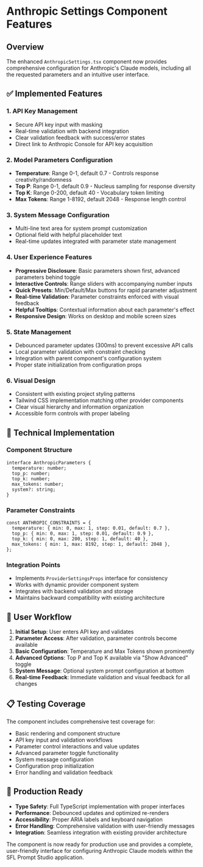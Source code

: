 # Anthropic Settings Component Features

## Overview
The enhanced `AnthropicSettings.tsx` component now provides comprehensive configuration for Anthropic's Claude models, including all the requested parameters and an intuitive user interface.

## ✅ Implemented Features

### 1. **API Key Management**
- Secure API key input with masking
- Real-time validation with backend integration
- Clear validation feedback with success/error states
- Direct link to Anthropic Console for API key acquisition

### 2. **Model Parameters Configuration**
- **Temperature**: Range 0-1, default 0.7 - Controls response creativity/randomness
- **Top P**: Range 0-1, default 0.9 - Nucleus sampling for response diversity
- **Top K**: Range 0-200, default 40 - Vocabulary token limiting
- **Max Tokens**: Range 1-8192, default 2048 - Response length control

### 3. **System Message Configuration**
- Multi-line text area for system prompt customization
- Optional field with helpful placeholder text
- Real-time updates integrated with parameter state management

### 4. **User Experience Features**
- **Progressive Disclosure**: Basic parameters shown first, advanced parameters behind toggle
- **Interactive Controls**: Range sliders with accompanying number inputs
- **Quick Presets**: Min/Default/Max buttons for rapid parameter adjustment
- **Real-time Validation**: Parameter constraints enforced with visual feedback
- **Helpful Tooltips**: Contextual information about each parameter's effect
- **Responsive Design**: Works on desktop and mobile screen sizes

### 5. **State Management**
- Debounced parameter updates (300ms) to prevent excessive API calls
- Local parameter validation with constraint checking
- Integration with parent component's configuration system
- Proper state initialization from configuration props

### 6. **Visual Design**
- Consistent with existing project styling patterns
- Tailwind CSS implementation matching other provider components
- Clear visual hierarchy and information organization
- Accessible form controls with proper labeling

## 🔧 Technical Implementation

### Component Structure
```tsx
interface AnthropicParameters {
  temperature: number;
  top_p: number;
  top_k: number;
  max_tokens: number;
  system?: string;
}
```

### Parameter Constraints
```tsx
const ANTHROPIC_CONSTRAINTS = {
  temperature: { min: 0, max: 1, step: 0.01, default: 0.7 },
  top_p: { min: 0, max: 1, step: 0.01, default: 0.9 },
  top_k: { min: 0, max: 200, step: 1, default: 40 },
  max_tokens: { min: 1, max: 8192, step: 1, default: 2048 },
};
```

### Integration Points
- Implements `ProviderSettingsProps` interface for consistency
- Works with dynamic provider component system
- Integrates with backend validation and storage
- Maintains backward compatibility with existing architecture

## 🎯 User Workflow

1. **Initial Setup**: User enters API key and validates
2. **Parameter Access**: After validation, parameter controls become available
3. **Basic Configuration**: Temperature and Max Tokens shown prominently
4. **Advanced Options**: Top P and Top K available via "Show Advanced" toggle
5. **System Message**: Optional system prompt configuration at bottom
6. **Real-time Feedback**: Immediate validation and visual feedback for all changes

## 📋 Testing Coverage

The component includes comprehensive test coverage for:
- Basic rendering and component structure
- API key input and validation workflows
- Parameter control interactions and value updates
- Advanced parameter toggle functionality
- System message configuration
- Configuration prop initialization
- Error handling and validation feedback

## 🚀 Production Ready

- **Type Safety**: Full TypeScript implementation with proper interfaces
- **Performance**: Debounced updates and optimized re-renders
- **Accessibility**: Proper ARIA labels and keyboard navigation
- **Error Handling**: Comprehensive validation with user-friendly messages
- **Integration**: Seamless integration with existing provider architecture

The component is now ready for production use and provides a complete, user-friendly interface for configuring Anthropic Claude models within the SFL Prompt Studio application.